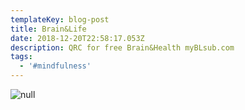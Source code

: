 ```yaml
---
templateKey: blog-post
title: Brain&Life
date: 2018-12-20T22:58:17.053Z
description: QRC for free Brain&Health myBLsub.com
tags:
  - '#mindfulness'
---
```

![null](/img/1220181804_burst01.jpg)
